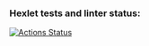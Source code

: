 ### Hexlet tests and linter status:
[![Actions Status](https://github.com/kinsoRick/frontend-project-46/workflows/hexlet-check/badge.svg)](https://github.com/kinsoRick/frontend-project-46/actions)